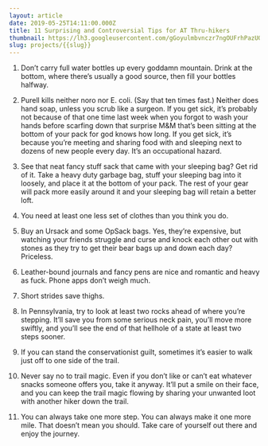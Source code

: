 ```yaml
---
layout: article
date: 2019-05-25T14:11:00.000Z
title: 11 Surprising and Controversial Tips for AT Thru-hikers
thumbnail: https://lh3.googleusercontent.com/gGoyulmbvnczr7ngOUFrhPazUOMgj7D0tw5emMpRDdQlwR_f9p0O8ZquFKC5ld5ebK1KdVlP4_Rh32YQKtSZ4eCPLqYcmv_X1acJuInpnQaI1pdwS9lFt00GHuTjf_y9xBQGpRCO_QrS96QrMS0TaO-JnEyG_7MMWCqhzmQAPDS4EIoDS_4zLa8n3o1QFUSGwJ4NPz1tbSVZT2eE8mAqRwZFOxjB64MtG2Wdca517uKjwi-J86rYJ2TNyfXgZMkoK6zeagAdhIk1-JaTU-nsmzrteoaDcieNnEoDPFrVj8yjdN0ehcHyV2y2c5XVDoldrT-ilxoInEAB6QPIBTg4wGK1XHZwSNomjPcdRuGMC3KlN4Y7oxxWjUawxqi3hqrA0R8u9bjc9ESNOCeArqu7IOWYO7EDruwTjpUxDrwxUka8tvjWd7kq6_4jZiZV8iluNHmpIM1-6BRd5BnD2JSqWnVBtsPXbV99o5YHBEDVAZcWJL40GTDoR47PE6XR6J2bUR6wNo3bD9OYkx-qQwXWQAjrGu1Y-7U-lAbVhLwRjpYCQ8eUmmYagQME9ET7tbSnle2T9DwL18T1_P8eZLT086J9nTB6NGoA2cAJ0s81ZsX_PL1bB7OXbDwBTcMag5lE4AkfRbIibqX_RyOOJQt98_FW78P3boquXvBSh4Mew83MPvooLoccLke521Os=w1376-h764-no?authuser=0
slug: projects/{{slug}}
---
```

1. Don’t carry full water bottles up every goddamn mountain. Drink at the bottom, where there’s usually a good source, then fill your bottles halfway.

2. Purell kills neither noro nor E. coli. (Say that ten times fast.) Neither does hand soap, unless you scrub like a surgeon. If you get sick, it’s probably not because of that one time last week when you forgot to wash your hands before scarfing down that surprise M&M that’s been sitting at the bottom of your pack for god knows how long. If you get sick, it’s because you’re meeting and sharing food with and sleeping next to dozens of new people every day. It’s an occupational hazard.

3. See that neat fancy stuff sack that came with your sleeping bag? Get rid of it. Take a heavy duty garbage bag, stuff your sleeping bag into it loosely, and place it at the bottom of your pack. The rest of your gear will pack more easily around it and your sleeping bag will retain a better loft.

4. You need at least one less set of clothes than you think you do.

5. Buy an Ursack and some OpSack bags. Yes, they’re expensive, but watching your friends struggle and curse and knock each other out with stones as they try to get their bear bags up and down each day? Priceless.

6. Leather-bound journals and fancy pens are nice and romantic and heavy as fuck. Phone apps don’t weigh much.

7. Short strides save thighs.

8. In Pennsylvania, try to look at least two rocks ahead of where you’re stepping. It’ll save you from some serious neck pain, you’ll move more swiftly, and you’ll see the end of that hellhole of a state at least two steps sooner.

9. If you can stand the conservationist guilt, sometimes it’s easier to walk just off to one side of the trail.

10. Never say no to trail magic. Even if you don’t like or can’t eat whatever snacks someone offers you, take it anyway. It’ll put a smile on their face, and you can keep the trail magic flowing by sharing your unwanted loot with another hiker down the trail.

11. You can always take one more step. You can always make it one more mile. That doesn’t mean you should. Take care of yourself out there and enjoy the journey.